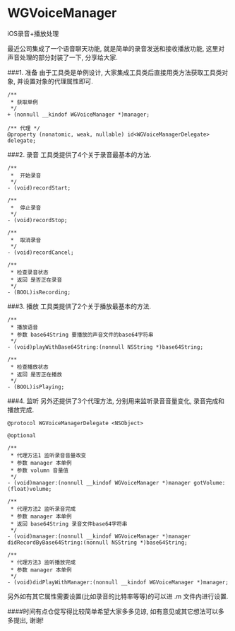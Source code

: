 # WGVoiceManager
iOS录音+播放处理


最近公司集成了一个语音聊天功能, 就是简单的录音发送和接收播放功能, 这里对声音处理的部分封装了一下, 分享给大家.

###1. 准备
由于工具类是单例设计, 大家集成工具类后直接用类方法获取工具类对象, 并设置对象的代理属性即可.
```objc
/**
 * 获取单例
 */
+ (nonnull __kindof WGVoiceManager *)manager;

/** 代理 */
@property (nonatomic, weak, nullable) id<WGVoiceManagerDelegate> delegate;
```

###2. 录音
工具类提供了4个关于录音最基本的方法.
```objc
/**
 *  开始录音
 */
- (void)recordStart;

/**
 *  停止录音
 */
- (void)recordStop;

/**
 *  取消录音
 */
- (void)recordCancel;

/**
 * 检查录音状态
 * 返回 是否正在录音
 */
- (BOOL)isRecording;
```

###3. 播放
工具类提供了2个关于播放最基本的方法.
```objc
/**
 * 播放语音
 * 参数 base64String 要播放的声音文件的base64字符串
 */
- (void)playWithBase64String:(nonnull NSString *)base64String;

/**
 * 检查播放状态
 * 返回 是否正在播放
 */
- (BOOL)isPlaying;
```

###4. 监听
另外还提供了3个代理方法, 分别用来监听录音音量变化, 录音完成和播放完成.
```objc
@protocol WGVoiceManagerDelegate <NSObject>

@optional

/**
 * 代理方法1 监听录音音量改变
 * 参数 manager 本单例
 * 参数 volumn 音量值
 */
- (void)manager:(nonnull __kindof WGVoiceManager *)manager gotVolume:(float)volume;

/**
 * 代理方法2 监听录音完成
 * 参数 manager 本单例
 * 返回 base64String 录音文件base64字符串
 */
- (void)manager:(nonnull __kindof WGVoiceManager *)manager didRecordByBase64String:(nonnull NSString *)base64String;

/**
 * 代理方法3 监听播放完成
 * 参数 manager 本单例
 */
- (void)didPlayWithManager:(nonnull __kindof WGVoiceManager *)manager;
```

另外如有其它属性需要设置(比如录音的比特率等等)的可以进 .m 文件内进行设置.

####时间有点仓促写得比较简单希望大家多多见谅, 如有意见或其它想法可以多多提出, 谢谢!
